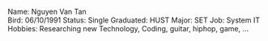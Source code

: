Name: Nguyen Van Tan </br>
Bird: 06/10/1991
Status: Single
Graduated: HUST
Major: SET
Job: System IT
Hobbies: Researching new Technology, Coding, guitar, hiphop, game, ...
